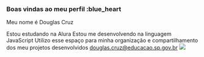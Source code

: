 ### Boas vindas ao meu perfil :blue_heart
Meu nome é Douglas Cruz

Estou estudando na Alura
Estou me desenvolvendo na linguagem JavaScript
Utilizo esse espaço para minha organização e compartilhamento dos meu projetos desenvolvidos
douglas.cruz@educacao.sp.gov.br
![](https://images.app.goo.gl/LCZUPrVag47Gy53e7)
